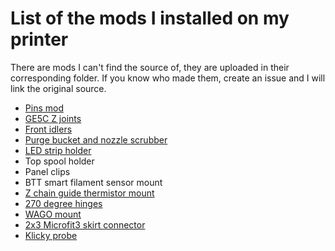 # List of the mods I installed on my printer
There are mods I can't find the source of, they are uploaded in their corresponding folder. If you know who made them, create an issue and I will link the original source.
- [Pins mod](https://github.com/VoronDesign/VoronUsers/tree/master/printer_mods/hartk1213/Voron2.4_Trident_Pins_Mod)
- [GE5C Z joints](https://github.com/VoronDesign/VoronUsers/tree/master/printer_mods/hartk1213/Voron2.4_GE5C)
- [Front idlers](https://github.com/Ramalama2/Voron-2-Mods/tree/main/Front_Idlers)
- [Purge bucket and nozzle scrubber](https://github.com/VoronDesign/VoronUsers/tree/master/printer_mods/edwardyeeks/Decontaminator_Purge_Bucket_&_Nozzle_Scrubber)
- [LED strip holder](https://www.thingiverse.com/thing:4933314)
- Top spool holder
- Panel clips
- BTT smart filament sensor mount
- [Z chain guide thermistor mount](https://github.com/VoronDesign/VoronUsers/tree/master/printer_mods/jeoje/Z_Chain_Guide_Thermistor_Mount)
- [270 degree hinges](https://github.com/VoronDesign/VoronUsers/tree/master/printer_mods/AlexanderT-Moss/270-Clamping-Hinges)
- [WAGO mount](https://github.com/VoronDesign/VoronUsers/tree/master/printer_mods/Boingomw/Wago_mount)
- [2x3 Microfit3 skirt connector](https://github.com/VoronDesign/VoronUsers/tree/master/printer_mods/samwiseg0/microfit_2x3_skirt_connector_adxl)
- [Klicky probe](https://github.com/VoronDesign/VoronUsers/tree/master/printer_mods/JosAr/Klicky-Probe)
